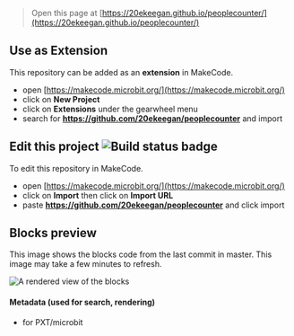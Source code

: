 
> Open this page at [https://20ekeegan.github.io/peoplecounter/](https://20ekeegan.github.io/peoplecounter/)

## Use as Extension

This repository can be added as an **extension** in MakeCode.

* open [https://makecode.microbit.org/](https://makecode.microbit.org/)
* click on **New Project**
* click on **Extensions** under the gearwheel menu
* search for **https://github.com/20ekeegan/peoplecounter** and import

## Edit this project ![Build status badge](https://github.com/20ekeegan/peoplecounter/workflows/MakeCode/badge.svg)

To edit this repository in MakeCode.

* open [https://makecode.microbit.org/](https://makecode.microbit.org/)
* click on **Import** then click on **Import URL**
* paste **https://github.com/20ekeegan/peoplecounter** and click import

## Blocks preview

This image shows the blocks code from the last commit in master.
This image may take a few minutes to refresh.

![A rendered view of the blocks](https://github.com/20ekeegan/peoplecounter/raw/master/.github/makecode/blocks.png)

#### Metadata (used for search, rendering)

* for PXT/microbit
<script src="https://makecode.com/gh-pages-embed.js"></script><script>makeCodeRender("{{ site.makecode.home_url }}", "{{ site.github.owner_name }}/{{ site.github.repository_name }}");</script>
